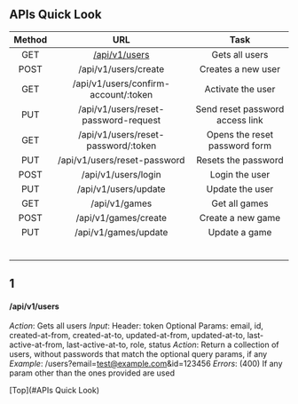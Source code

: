 ## APIs Quick Look

| Method |                  URL                 |                Task             |
|:------:|:------------------------------------:|:-------------------------------:|
| GET    | [/api/v1/users](#1)                  | Gets all users                  |
| POST   | /api/v1/users/create                 | Creates a new user              |
| GET    | /api/v1/users/confirm-account/:token | Activate the user               |
| PUT    | /api/v1/users/reset-password-request | Send reset password access link |
| GET    | /api/v1/users/reset-password/:token  | Opens the reset password form   |
| PUT    | /api/v1/users/reset-password         | Resets the password             |
| POST   | /api/v1/users/login                  | Login the user                  |
| PUT    | /api/v1/users/update                 | Update the user                 |
| GET    | /api/v1/games                        | Get all games                   |
| POST   | /api/v1/games/create                 | Create a new game               |
| PUT    | /api/v1/games/update                 | Update a game                   |
|        |                                      |                                 |
|        |                                      |                                 |
|        |                                      |                                 |
|        |                                      |                                 |
|        |                                      |                                 |
|        |                                      |                                 |

## 1
#### /api/v1/users
_Action_: Gets all users
_Input_:
Header: token
Optional Params: email, id, created-at-from, created-at-to, updated-at-from, updated-at-to, last-active-at-from, last-active-at-to, role, status
_Action_: Return a collection of users, without passwords that match the optional query params, if any
_Example_: /users?email=test@example.com&id=123456
_Errors_: (400) If any param other than the ones provided are used

[Top](#APIs Quick Look)
